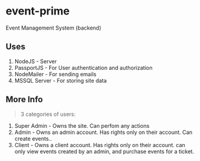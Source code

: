 # event-prime
Event Management System (backend)

## Uses
1.  NodeJS - Server
2.  PassportJS - For User authentication and authorization
3.  NodeMailer - For sending emails
2.  MSSQL Server - For storing site data 

## More Info
> 3 categories of users:<br/>
1.  Super Admin - Owns the site. Can perfom any actions
2.  Admin - Owns an admin account. Has rights only on their account. Can create events..
3.  Client - Owns a client account. Has rights only on their account. can only view events created by an admin, and purchase events for a ticket.

